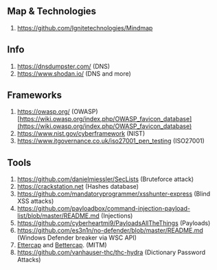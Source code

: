 ## Map & Technologies
1. https://github.com/Ignitetechnologies/Mindmap
## Info
1. https://dnsdumpster.com/ (DNS)
2. https://www.shodan.io/ (DNS and more)
## Frameworks
1. https://owasp.org/ (OWASP)
	 [https://wiki.owasp.org/index.php/OWASP_favicon_database](https://wiki.owasp.org/index.php/OWASP_favicon_database)
2. https://www.nist.gov/cyberframework (NIST)
3. https://www.itgovernance.co.uk/iso27001_pen_testing (ISO27001)
## Tools
1. https://github.com/danielmiessler/SecLists (Bruteforce attack)
2. https://crackstation.net (Hashes database)
3. https://github.com/mandatoryprogrammer/xsshunter-express (Blind XSS attacks)
4. https://github.com/payloadbox/command-injection-payload-list/blob/master/README.md (Injections)
5. https://github.com/cyberheartmi9/PayloadsAllTheThings (Payloads)
6. https://github.com/es3n1n/no-defender/blob/master/README.md (Windows Defender breaker via WSC API)
7. [Ettercap](https://www.ettercap-project.org/) and [Bettercap](https://www.bettercap.org/). (MITM)
8. https://github.com/vanhauser-thc/thc-hydra (Dictionary Password Attacks)